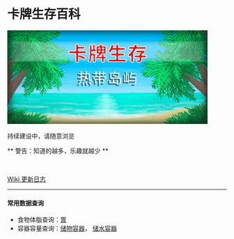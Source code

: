 # 卡牌生存百科

![](image/header_schinese.jpeg)

持续建设中，请随意浏览

** 警告：知道的越多，乐趣就越少 **

<br>

[Wiki 更新日志](wiki_update.md)

---

#### 常用数据查询

-   食物体脂查询：[胃](Stomach.md#可被以下操作改变)
-   容器容量查询：[储物容器](tag_Bag.md)， [储水容器](tag_WaterContainer.md)

<!-- <iframe name="nrd_studio_embed" frameborder="0" style="display:block;width:800px; height:600px;" src="https://nrdstudio.cn/view/embed/2ed0dffbd7a54f31526c65ca2b89088d"></iframe> -->


<div id="gitalk-container"></div>
<link rel="stylesheet" href="https://cdn.jsdelivr.net/npm/gitalk@1/dist/gitalk.css">
<script src="https://cdn.jsdelivr.net/npm/gitalk@1/dist/gitalk.min.js"></script>
<script>
        let interval = setInterval(function () {
            if (typeof (Gitalk) != 'undefined') {
                  const gitalk = new Gitalk({
                  clientID: 'b53ea9bbde439121bb48',
                  clientSecret: '228aa9b976e9800ccc316f8b0ea275af1d9409cc',
                  repo: 'card-survival-wiki',      // The repository of store comments,
                  owner: 'crazyjunichi',
                  admin: ['crazyjunichi'],
                  id: 'test_index',      // Ensure uniqueness and length less than 50
                  distractionFreeMode: false  // Facebook-like distraction free mode
                })

                gitalk.render('gitalk-container')
                clearInterval(interval)
            }
        }, 100);
</script>
